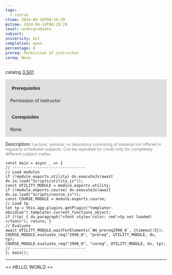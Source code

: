 ```yaml
---
tags:
  - course
ctime: 2024-04-18T00:19:29
mstime: 2024-04-18T00:19:29
level: undergraduate
subject: 
university: mit
completion: open
percentage: 0
prereq: Permission of instructor
coreq: None.
---
```


catalog [3.S01](http://student.mit.edu/catalog/m3b.html#3.S01)

<span style="display: block; padding: 15px; background-color: rgb(100, 100, 100, 0.2);"><font id="m_prereq2990_0" style="display: block; font-family: Arial, sans-serif; font-weight: bold; padding: 5px">Prerequisites</font><br><span id="prereq2990_0">Permission of instructor</span></span>
<span style="display: block; padding: 15px; background-color: rgb(100, 100, 100, 0.2);"><font id="m_coreq2990_0" style="display: block; font-family: Arial, sans-serif; font-weight: bold; padding: 5px">Corequisites</font><br><span id="coreq2990_0">None.</span></span>

<font style="">Description:</font>
<font style="color: grey; font-size: 0.8rem;">Lecture, seminar, or laboratory consisting of material not offered in regularly scheduled subjects. Can be repeated for credit only for completely different subject matter.</font>

```dataviewjs
const main = async _ => {
// --------------------------------
// Load modules
if (!module.exports.utility) dv.executeJs(await dv.io.load("Scripts/utility.js"));
const UTILITY_MODULE = module.exports.utility;
if (!module.exports.course) dv.executeJs(await dv.io.load("Scripts/course.js"));
const COURSE_MODULE = module.exports.course;
// Load tp
let tp = this.app.plugins.getPlugin("templater-obsidian").templater.current_functions_object;
if (!tp) { dv.paragraph("<font style='color: red'>tp not loaded!</font>"); return; }
// Evaluate
await UTILITY_MODULE.waitForElements(`#m_prereq2990_0`, {timeout:5});
COURSE_MODULE.evaluate_req("2990_0", "prereq", UTILITY_MODULE, dv, tp);
COURSE_MODULE.evaluate_req("2990_0", "coreq", UTILITY_MODULE, dv, tp);
// --------------------------------
}; main();
```

---

<< HELLO, WORLD >>
